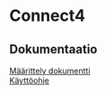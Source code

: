 # Connect4
## Dokumentaatio
[Määrittely dokumentti](https://github.com/VeetiE/harjoitustyo/blob/main/dokumentaatio/maarittelydokumentti.md)  
[Käyttöohje](https://github.com/VeetiE/harjoitustyo/blob/main/dokumentaatio/kayttoohje.md)
